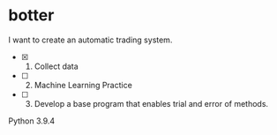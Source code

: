 # botter

I want to create an automatic trading system.

- [x] 1. Collect data
- [ ] 2. Machine Learning Practice
- [ ] 3. Develop a base program that enables trial and error of methods.

Python 3.9.4

